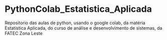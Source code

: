 # PythonColab_Estatistica_Aplicada
Repositorio das aulas de python, usando o google colab, da matéria Estatística Aplicada, do curso de análise e desenvolvimento de sistemas, da FATEC Zona Leste
